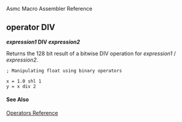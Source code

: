 Asmc Macro Assembler Reference

## operator DIV

**_expression1_ DIV _expression2_**

Returns the 128 bit result of a bitwise DIV operation for _expression1_ / _expression2_.

```
; Manipulating float using binary operators

x = 1.0 shl 1
y = x div 2
```
#### See Also

[Operators Reference](readme.md)
